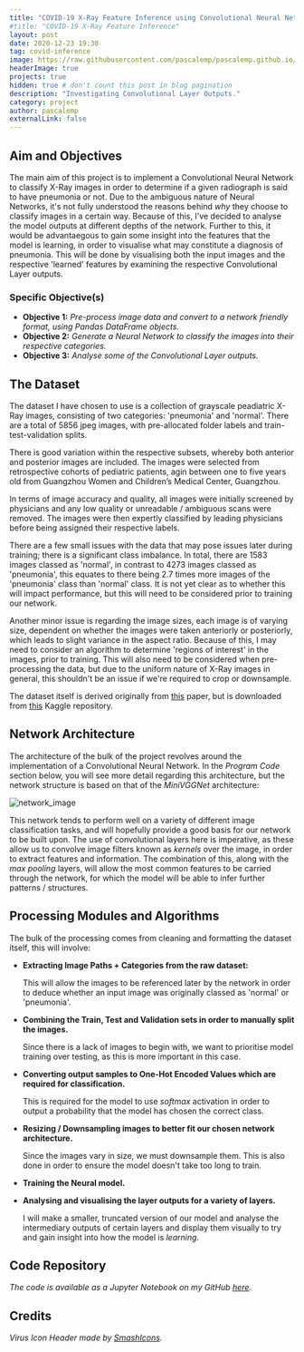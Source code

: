 ```yaml
---
title: "COVID-19 X-Ray Feature Inference using Convolutional Neural Networks"
#title: "COVID-19 X-Ray Feature Inference"
layout: post
date: 2020-12-23 19:30
tag: covid-inference
image: https://raw.githubusercontent.com/pascalemp/pascalemp.github.io/main/assets/images/virus.png
headerImage: true
projects: true
hidden: true # don't count this post in blog pagination
description: "Investigating Convolutional Layer Outputs."
category: project
author: pascalemp
externalLink: false
---
```


## Aim and Objectives

The main aim of this project is to implement a Convolutional Neural Network to classify X-Ray images in order to determine if a given radiograph is said to have pneumonia or not. Due to the ambiguous nature of Neural Networks, it's not fully understood the reasons behind _why_ they choose to classify images in a certain way. Because of this, I've decided to analyse the model outputs at different depths of the network. Further to this, it would be advantaegous to gain some insight into the features that the model is learning, in order to visualise what may constitute a diagnosis of pneumonia. This will be done by visualising both the input images and the respective 'learned' features by examining the respective Convolutional Layer outputs.

### Specific Objective(s)

* __Objective 1:__ _Pre-process image data and convert to a network friendly format, using Pandas DataFrame objects._
* __Objective 2:__ _Generate a Neural Network to classify the images into their respective categories._
* __Objective 3:__ _Analyse some of the Convolutional Layer outputs._

## The Dataset

The dataset I have chosen to use is a collection of grayscale peadiatric X-Ray images, consisting of two categories: 'pneumonia' and 'normal'. There are a total of 5856 jpeg images, with pre-allocated folder labels and train-test-validation splits.

There is good variation within the respective subsets, whereby both anterior and posterior images are included. The images were selected from retrospective cohorts of pediatric patients, agin between one to five years old from Guangzhou Women and Children’s Medical Center, Guangzhou. 

In terms of image accuracy and quality, all images were initially screened by physicians and any low quality or unreadable / ambiguous scans were removed. The images were then expertly classified by leading physicians before being assigned their respective labels.

There are a few small issues with the data that may pose issues later during training; there is a significant class imbalance. In total, there are 1583 images classed as 'normal', in contrast to 4273 images classed as 'pneumonia', this equates to there being 2.7 times more images of the 'pneumonia' class than 'normal' class. It is not yet clear as to whether this will impact performance, but this will need to be considered prior to training our network.

Another minor issue is regarding the image sizes, each image is of varying size, dependent on whether the images were taken anteriorly or posteriorly, which leads to slight variance in the aspect ratio. Because of this, I may need to consider an algorithm to determine 'regions of interest' in the images, prior to training. This will also need to be considered when pre-processing the data, but due to the uniform nature of X-Ray images in general, this shouldn't be an issue if we're required to crop or downsample.

The dataset itself is derived originally from [this](https://www.cell.com/cell/fulltext/S0092-8674(18)30154-5) paper, but is downloaded from [this](https://www.kaggle.com/paultimothymooney/chest-xray-pneumonia) Kaggle repository.

## Network Architecture

The architecture of the bulk of the project revolves around the implementation of a Convolutional Neural Network. In the _Program Code_ section below, you will see more detail regarding this architecture, but the network structure is based on that of the _MiniVGGNet_ architecture:


![network_image](https://www.researchgate.net/publication/332435757/figure/fig1/AS:748140944703488@1555382109474/Architecture-of-MiniVGGNet.jpg)

This network tends to perform well on a variety of different image classification tasks, and will hopefully provide a good basis for our network to be built upon. The use of convolutional layers here is imperative, as these allow us to convolve image filters known as _kernels_ over the image, in order to extract features and information. The combination of this, along with the _max pooling_ layers, will allow the most common features to be carried through the network, for which the model will be able to infer further patterns / structures.

## Processing Modules and Algorithms

The bulk of the processing comes from cleaning and formatting the dataset itself, this will involve:

* __Extracting Image Paths + Categories from the raw dataset:__

    This will allow the images to be referenced later by the network in order to deduce whether an input image was originally classed as 'normal' or 'pneumonia'.
    
    
* __Combining the Train, Test and Validation sets in order to manually split the images.__

    Since there is a lack of images to begin with, we want to prioritise model training over testing, as this is more important in this case.


* __Converting output samples to One-Hot Encoded Values which are required for classification.__

    This is required for the model to use _softmax_ activation in order to output a probability that the model has chosen the correct class.
    

* __Resizing / Downsampling images to better fit our chosen network architecture.__

    Since the images vary in size, we must downsample them. This is also done in order to ensure the model doesn't take too long to train.
    
    
* __Training the Neural model.__


* __Analysing and visualising the layer outputs for a variety of layers.__

    I will make a smaller, truncated version of our model and analyse the intermediary outputs of certain layers and display them visually to try and gain insight into how the model is _learning_.

## Code Repository
*The code is available as a Jupyter Notebook on my GitHub [here](https://github.com/pascalemp/med-image-project).*

## Credits
*Virus Icon Header made by [SmashIcons](https://www.flaticon.com/authors/smashicons).*
    
